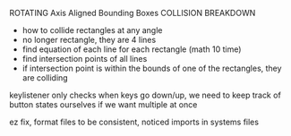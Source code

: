 
ROTATING Axis Aligned Bounding Boxes COLLISION BREAKDOWN
- how to collide rectangles at any angle
- no longer rectangle, they are 4 lines
- find equation of each line for each rectangle (math 10 time)
- find intersection points of all lines
- if intersection point is within the bounds of one of the rectangles, they are colliding 



keylistener only checks when keys go down/up, we need to keep track of button states ourselves if we want multiple at once

ez fix, format files to be consistent, noticed imports in systems files
